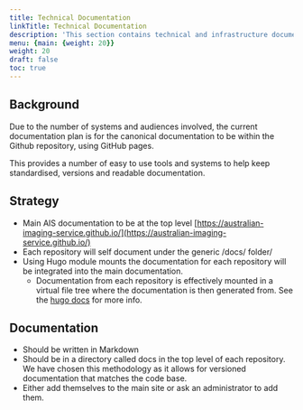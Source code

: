 ```yaml
---
title: Technical Documentation
linkTitle: Technical Documentation
description: 'This section contains technical and infrastructure documentation'
menu: {main: {weight: 20}}
weight: 20
draft: false
toc: true
---
```


## Background

Due to the number of systems and audiences involved, the current documentation plan is for the canonical documentation to be within the Github repository, using GitHub pages.

This provides a number of easy to use tools and systems to help keep standardised, versions and readable documentation.

## Strategy

* Main AIS documentation to be at the top level [https://australian-imaging-service.github.io/](https://australian-imaging-service.github.io/)
* Each repository will self document under the generic /docs/ folder/
* Using Hugo module mounts the documentation for each repository will be integrated into the main documentation.
  * Documentation from each repository is effectively mounted in a virtual file tree where the documentation is then generated from. See the [hugo docs](https://gohugo.io/hugo-modules/) for more info.

## Documentation

- Should be written in Markdown
- Should be in a directory called docs in the top level of each repository. We have chosen this methodology as it allows for versioned documentation that matches the code base.
- Either add themselves to the main site or ask an administrator to add them.